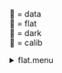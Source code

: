 &#x1F4D7;  = data  
&#x1F4D8;  = flat  
&#x1F4D9;  = dark  
&#x1F4D5;  = calib<details><summary>flat.menu</summary><blockquote><pre><details><summary>1074-multi-flats.cbk</summary><blockquote><pre><details><summary>setupFlat.rcp</summary><blockquote><pre>diffuser	in
cover	out
occ	out
shut	out
calib	out

Integration:0.00 minutes.  Hardware:1.00 minutes. total:1.00 minutes  </pre></blockquote></details><details><summary>setupDark.rcp</summary><blockquote><pre>shut	in

Integration:0.00 minutes.  Hardware:0.00 minutes. total:0.00 minutes  </pre></blockquote></details><details><summary>&#x1F4D9; dark_01wave_1beam_16sums_10rep_BOTH.rcp</summary><blockquote><pre>shut	in
&#x1F4D9; data	rcam	both	656.28	16
&#x1F4D9; data	rcam	both	656.28	16
&#x1F4D9; data	rcam	both	656.28	16
&#x1F4D9; data	rcam	both	656.28	16
&#x1F4D9; data	rcam	both	656.28	16
&#x1F4D9; data	rcam	both	656.28	16
&#x1F4D9; data	rcam	both	656.28	16
&#x1F4D9; data	rcam	both	656.28	16
&#x1F4D9; data	rcam	both	656.28	16
&#x1F4D9; data	rcam	both	656.28	16

Integration:1.05 minutes.  Hardware:0.00 minutes. total:1.05 minutes  </pre></blockquote></details><details><summary>setupFlat.rcp</summary><blockquote><pre>diffuser	in
cover	out
occ	out
shut	out
calib	out

Integration:0.00 minutes.  Hardware:1.00 minutes. total:1.00 minutes  </pre></blockquote></details><details><summary>1074_FW.rcp</summary><blockquote><pre>prefilterrange	1074

Integration:0.00 minutes.  Hardware:0.42 minutes. total:0.42 minutes  </pre></blockquote></details><details><summary>&#x1F4D8; 1074_03wave_2beam_16sums_4rep_BOTH.rcp</summary><blockquote><pre>&#x1F4D8; data	rcam	both	1074.59	16
&#x1F4D8; data	rcam	both	1074.70	16
&#x1F4D8; data	rcam	both	1074.81	16
&#x1F4D8; data	tcam	both	1074.59	16
&#x1F4D8; data	tcam	both	1074.70	16
&#x1F4D8; data	tcam	both	1074.81	16
&#x1F4D8; data	rcam	both	1074.59	16
&#x1F4D8; data	rcam	both	1074.70	16
&#x1F4D8; data	rcam	both	1074.81	16
&#x1F4D8; data	tcam	both	1074.59	16
&#x1F4D8; data	tcam	both	1074.70	16
&#x1F4D8; data	tcam	both	1074.81	16
&#x1F4D8; data	rcam	both	1074.59	16
&#x1F4D8; data	rcam	both	1074.70	16
&#x1F4D8; data	rcam	both	1074.81	16
&#x1F4D8; data	tcam	both	1074.59	16
&#x1F4D8; data	tcam	both	1074.70	16
&#x1F4D8; data	tcam	both	1074.81	16
&#x1F4D8; data	rcam	both	1074.59	16
&#x1F4D8; data	rcam	both	1074.70	16
&#x1F4D8; data	rcam	both	1074.81	16
&#x1F4D8; data	tcam	both	1074.59	16
&#x1F4D8; data	tcam	both	1074.70	16
&#x1F4D8; data	tcam	both	1074.81	16

Integration:2.52 minutes.  Hardware:0.00 minutes. total:2.52 minutes  </pre></blockquote></details><details><summary>&#x1F4D8; 1074_03wave_2beam_16sums_4rep_BOTH.rcp</summary><blockquote><pre>&#x1F4D8; data	rcam	both	1074.59	16
&#x1F4D8; data	rcam	both	1074.70	16
&#x1F4D8; data	rcam	both	1074.81	16
&#x1F4D8; data	tcam	both	1074.59	16
&#x1F4D8; data	tcam	both	1074.70	16
&#x1F4D8; data	tcam	both	1074.81	16
&#x1F4D8; data	rcam	both	1074.59	16
&#x1F4D8; data	rcam	both	1074.70	16
&#x1F4D8; data	rcam	both	1074.81	16
&#x1F4D8; data	tcam	both	1074.59	16
&#x1F4D8; data	tcam	both	1074.70	16
&#x1F4D8; data	tcam	both	1074.81	16
&#x1F4D8; data	rcam	both	1074.59	16
&#x1F4D8; data	rcam	both	1074.70	16
&#x1F4D8; data	rcam	both	1074.81	16
&#x1F4D8; data	tcam	both	1074.59	16
&#x1F4D8; data	tcam	both	1074.70	16
&#x1F4D8; data	tcam	both	1074.81	16
&#x1F4D8; data	rcam	both	1074.59	16
&#x1F4D8; data	rcam	both	1074.70	16
&#x1F4D8; data	rcam	both	1074.81	16
&#x1F4D8; data	tcam	both	1074.59	16
&#x1F4D8; data	tcam	both	1074.70	16
&#x1F4D8; data	tcam	both	1074.81	16

Integration:2.52 minutes.  Hardware:0.00 minutes. total:2.52 minutes  </pre></blockquote></details><details><summary>&#x1F4D8; 1074_03wave_2beam_16sums_4rep_BOTH.rcp</summary><blockquote><pre>&#x1F4D8; data	rcam	both	1074.59	16
&#x1F4D8; data	rcam	both	1074.70	16
&#x1F4D8; data	rcam	both	1074.81	16
&#x1F4D8; data	tcam	both	1074.59	16
&#x1F4D8; data	tcam	both	1074.70	16
&#x1F4D8; data	tcam	both	1074.81	16
&#x1F4D8; data	rcam	both	1074.59	16
&#x1F4D8; data	rcam	both	1074.70	16
&#x1F4D8; data	rcam	both	1074.81	16
&#x1F4D8; data	tcam	both	1074.59	16
&#x1F4D8; data	tcam	both	1074.70	16
&#x1F4D8; data	tcam	both	1074.81	16
&#x1F4D8; data	rcam	both	1074.59	16
&#x1F4D8; data	rcam	both	1074.70	16
&#x1F4D8; data	rcam	both	1074.81	16
&#x1F4D8; data	tcam	both	1074.59	16
&#x1F4D8; data	tcam	both	1074.70	16
&#x1F4D8; data	tcam	both	1074.81	16
&#x1F4D8; data	rcam	both	1074.59	16
&#x1F4D8; data	rcam	both	1074.70	16
&#x1F4D8; data	rcam	both	1074.81	16
&#x1F4D8; data	tcam	both	1074.59	16
&#x1F4D8; data	tcam	both	1074.70	16
&#x1F4D8; data	tcam	both	1074.81	16

Integration:2.52 minutes.  Hardware:0.00 minutes. total:2.52 minutes  </pre></blockquote></details><details><summary>&#x1F4D8; 1074_03wave_2beam_16sums_4rep_BOTH.rcp</summary><blockquote><pre>&#x1F4D8; data	rcam	both	1074.59	16
&#x1F4D8; data	rcam	both	1074.70	16
&#x1F4D8; data	rcam	both	1074.81	16
&#x1F4D8; data	tcam	both	1074.59	16
&#x1F4D8; data	tcam	both	1074.70	16
&#x1F4D8; data	tcam	both	1074.81	16
&#x1F4D8; data	rcam	both	1074.59	16
&#x1F4D8; data	rcam	both	1074.70	16
&#x1F4D8; data	rcam	both	1074.81	16
&#x1F4D8; data	tcam	both	1074.59	16
&#x1F4D8; data	tcam	both	1074.70	16
&#x1F4D8; data	tcam	both	1074.81	16
&#x1F4D8; data	rcam	both	1074.59	16
&#x1F4D8; data	rcam	both	1074.70	16
&#x1F4D8; data	rcam	both	1074.81	16
&#x1F4D8; data	tcam	both	1074.59	16
&#x1F4D8; data	tcam	both	1074.70	16
&#x1F4D8; data	tcam	both	1074.81	16
&#x1F4D8; data	rcam	both	1074.59	16
&#x1F4D8; data	rcam	both	1074.70	16
&#x1F4D8; data	rcam	both	1074.81	16
&#x1F4D8; data	tcam	both	1074.59	16
&#x1F4D8; data	tcam	both	1074.70	16
&#x1F4D8; data	tcam	both	1074.81	16

Integration:2.52 minutes.  Hardware:0.00 minutes. total:2.52 minutes  </pre></blockquote></details><details><summary>&#x1F4D8; 1074_03wave_2beam_16sums_4rep_BOTH.rcp</summary><blockquote><pre>&#x1F4D8; data	rcam	both	1074.59	16
&#x1F4D8; data	rcam	both	1074.70	16
&#x1F4D8; data	rcam	both	1074.81	16
&#x1F4D8; data	tcam	both	1074.59	16
&#x1F4D8; data	tcam	both	1074.70	16
&#x1F4D8; data	tcam	both	1074.81	16
&#x1F4D8; data	rcam	both	1074.59	16
&#x1F4D8; data	rcam	both	1074.70	16
&#x1F4D8; data	rcam	both	1074.81	16
&#x1F4D8; data	tcam	both	1074.59	16
&#x1F4D8; data	tcam	both	1074.70	16
&#x1F4D8; data	tcam	both	1074.81	16
&#x1F4D8; data	rcam	both	1074.59	16
&#x1F4D8; data	rcam	both	1074.70	16
&#x1F4D8; data	rcam	both	1074.81	16
&#x1F4D8; data	tcam	both	1074.59	16
&#x1F4D8; data	tcam	both	1074.70	16
&#x1F4D8; data	tcam	both	1074.81	16
&#x1F4D8; data	rcam	both	1074.59	16
&#x1F4D8; data	rcam	both	1074.70	16
&#x1F4D8; data	rcam	both	1074.81	16
&#x1F4D8; data	tcam	both	1074.59	16
&#x1F4D8; data	tcam	both	1074.70	16
&#x1F4D8; data	tcam	both	1074.81	16

Integration:2.52 minutes.  Hardware:0.00 minutes. total:2.52 minutes  </pre></blockquote></details><details><summary>&#x1F4D8; 1074_03wave_2beam_16sums_4rep_BOTH.rcp</summary><blockquote><pre>&#x1F4D8; data	rcam	both	1074.59	16
&#x1F4D8; data	rcam	both	1074.70	16
&#x1F4D8; data	rcam	both	1074.81	16
&#x1F4D8; data	tcam	both	1074.59	16
&#x1F4D8; data	tcam	both	1074.70	16
&#x1F4D8; data	tcam	both	1074.81	16
&#x1F4D8; data	rcam	both	1074.59	16
&#x1F4D8; data	rcam	both	1074.70	16
&#x1F4D8; data	rcam	both	1074.81	16
&#x1F4D8; data	tcam	both	1074.59	16
&#x1F4D8; data	tcam	both	1074.70	16
&#x1F4D8; data	tcam	both	1074.81	16
&#x1F4D8; data	rcam	both	1074.59	16
&#x1F4D8; data	rcam	both	1074.70	16
&#x1F4D8; data	rcam	both	1074.81	16
&#x1F4D8; data	tcam	both	1074.59	16
&#x1F4D8; data	tcam	both	1074.70	16
&#x1F4D8; data	tcam	both	1074.81	16
&#x1F4D8; data	rcam	both	1074.59	16
&#x1F4D8; data	rcam	both	1074.70	16
&#x1F4D8; data	rcam	both	1074.81	16
&#x1F4D8; data	tcam	both	1074.59	16
&#x1F4D8; data	tcam	both	1074.70	16
&#x1F4D8; data	tcam	both	1074.81	16

Integration:2.52 minutes.  Hardware:0.00 minutes. total:2.52 minutes  </pre></blockquote></details><details><summary>&#x1F4D8; 1074_03wave_2beam_16sums_4rep_BOTH.rcp</summary><blockquote><pre>&#x1F4D8; data	rcam	both	1074.59	16
&#x1F4D8; data	rcam	both	1074.70	16
&#x1F4D8; data	rcam	both	1074.81	16
&#x1F4D8; data	tcam	both	1074.59	16
&#x1F4D8; data	tcam	both	1074.70	16
&#x1F4D8; data	tcam	both	1074.81	16
&#x1F4D8; data	rcam	both	1074.59	16
&#x1F4D8; data	rcam	both	1074.70	16
&#x1F4D8; data	rcam	both	1074.81	16
&#x1F4D8; data	tcam	both	1074.59	16
&#x1F4D8; data	tcam	both	1074.70	16
&#x1F4D8; data	tcam	both	1074.81	16
&#x1F4D8; data	rcam	both	1074.59	16
&#x1F4D8; data	rcam	both	1074.70	16
&#x1F4D8; data	rcam	both	1074.81	16
&#x1F4D8; data	tcam	both	1074.59	16
&#x1F4D8; data	tcam	both	1074.70	16
&#x1F4D8; data	tcam	both	1074.81	16
&#x1F4D8; data	rcam	both	1074.59	16
&#x1F4D8; data	rcam	both	1074.70	16
&#x1F4D8; data	rcam	both	1074.81	16
&#x1F4D8; data	tcam	both	1074.59	16
&#x1F4D8; data	tcam	both	1074.70	16
&#x1F4D8; data	tcam	both	1074.81	16

Integration:2.52 minutes.  Hardware:0.00 minutes. total:2.52 minutes  </pre></blockquote></details><details><summary>&#x1F4D8; 1074_03wave_2beam_16sums_4rep_BOTH.rcp</summary><blockquote><pre>&#x1F4D8; data	rcam	both	1074.59	16
&#x1F4D8; data	rcam	both	1074.70	16
&#x1F4D8; data	rcam	both	1074.81	16
&#x1F4D8; data	tcam	both	1074.59	16
&#x1F4D8; data	tcam	both	1074.70	16
&#x1F4D8; data	tcam	both	1074.81	16
&#x1F4D8; data	rcam	both	1074.59	16
&#x1F4D8; data	rcam	both	1074.70	16
&#x1F4D8; data	rcam	both	1074.81	16
&#x1F4D8; data	tcam	both	1074.59	16
&#x1F4D8; data	tcam	both	1074.70	16
&#x1F4D8; data	tcam	both	1074.81	16
&#x1F4D8; data	rcam	both	1074.59	16
&#x1F4D8; data	rcam	both	1074.70	16
&#x1F4D8; data	rcam	both	1074.81	16
&#x1F4D8; data	tcam	both	1074.59	16
&#x1F4D8; data	tcam	both	1074.70	16
&#x1F4D8; data	tcam	both	1074.81	16
&#x1F4D8; data	rcam	both	1074.59	16
&#x1F4D8; data	rcam	both	1074.70	16
&#x1F4D8; data	rcam	both	1074.81	16
&#x1F4D8; data	tcam	both	1074.59	16
&#x1F4D8; data	tcam	both	1074.70	16
&#x1F4D8; data	tcam	both	1074.81	16

Integration:2.52 minutes.  Hardware:0.00 minutes. total:2.52 minutes  </pre></blockquote></details><details><summary>&#x1F4D8; 1074_03wave_2beam_16sums_4rep_BOTH.rcp</summary><blockquote><pre>&#x1F4D8; data	rcam	both	1074.59	16
&#x1F4D8; data	rcam	both	1074.70	16
&#x1F4D8; data	rcam	both	1074.81	16
&#x1F4D8; data	tcam	both	1074.59	16
&#x1F4D8; data	tcam	both	1074.70	16
&#x1F4D8; data	tcam	both	1074.81	16
&#x1F4D8; data	rcam	both	1074.59	16
&#x1F4D8; data	rcam	both	1074.70	16
&#x1F4D8; data	rcam	both	1074.81	16
&#x1F4D8; data	tcam	both	1074.59	16
&#x1F4D8; data	tcam	both	1074.70	16
&#x1F4D8; data	tcam	both	1074.81	16
&#x1F4D8; data	rcam	both	1074.59	16
&#x1F4D8; data	rcam	both	1074.70	16
&#x1F4D8; data	rcam	both	1074.81	16
&#x1F4D8; data	tcam	both	1074.59	16
&#x1F4D8; data	tcam	both	1074.70	16
&#x1F4D8; data	tcam	both	1074.81	16
&#x1F4D8; data	rcam	both	1074.59	16
&#x1F4D8; data	rcam	both	1074.70	16
&#x1F4D8; data	rcam	both	1074.81	16
&#x1F4D8; data	tcam	both	1074.59	16
&#x1F4D8; data	tcam	both	1074.70	16
&#x1F4D8; data	tcam	both	1074.81	16

Integration:2.52 minutes.  Hardware:0.00 minutes. total:2.52 minutes  </pre></blockquote></details><details><summary>&#x1F4D8; 1074_03wave_2beam_16sums_4rep_BOTH.rcp</summary><blockquote><pre>&#x1F4D8; data	rcam	both	1074.59	16
&#x1F4D8; data	rcam	both	1074.70	16
&#x1F4D8; data	rcam	both	1074.81	16
&#x1F4D8; data	tcam	both	1074.59	16
&#x1F4D8; data	tcam	both	1074.70	16
&#x1F4D8; data	tcam	both	1074.81	16
&#x1F4D8; data	rcam	both	1074.59	16
&#x1F4D8; data	rcam	both	1074.70	16
&#x1F4D8; data	rcam	both	1074.81	16
&#x1F4D8; data	tcam	both	1074.59	16
&#x1F4D8; data	tcam	both	1074.70	16
&#x1F4D8; data	tcam	both	1074.81	16
&#x1F4D8; data	rcam	both	1074.59	16
&#x1F4D8; data	rcam	both	1074.70	16
&#x1F4D8; data	rcam	both	1074.81	16
&#x1F4D8; data	tcam	both	1074.59	16
&#x1F4D8; data	tcam	both	1074.70	16
&#x1F4D8; data	tcam	both	1074.81	16
&#x1F4D8; data	rcam	both	1074.59	16
&#x1F4D8; data	rcam	both	1074.70	16
&#x1F4D8; data	rcam	both	1074.81	16
&#x1F4D8; data	tcam	both	1074.59	16
&#x1F4D8; data	tcam	both	1074.70	16
&#x1F4D8; data	tcam	both	1074.81	16

Integration:2.52 minutes.  Hardware:0.00 minutes. total:2.52 minutes  </pre></blockquote></details><details><summary>setupDark.rcp</summary><blockquote><pre>shut	in

Integration:0.00 minutes.  Hardware:0.00 minutes. total:0.00 minutes  </pre></blockquote></details>
Integration:26.24 minutes.  Hardware:2.42 minutes. total:28.65 minutes  </pre></blockquote></details></pre></blockquote></details>